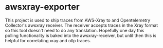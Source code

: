 # awsxray-exporter

This project is used to ship traces from AWS-Xray to and Opentelemetry Collector's awsxray receiver. The receiver accepts traces in the Xray format so this tool doesn't need to do any translation. Hopefully one day this polling functionality is baked into the awsxray-receiver, but until then this is helpful for correlating xray and otlp traces.
